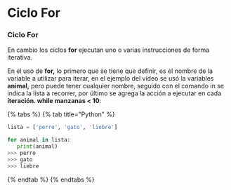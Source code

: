 # Ciclo For

### **Ciclo For**

En cambio los ciclos **for** ejecutan uno o varias instrucciones de forma iterativa.

En el uso de **for,** lo primero que se tiene que definir, es el nombre de la variable a utilizar para iterar, en el ejemplo del vídeo se usó la variables **animal,** pero puede tener cualquier nombre, seguido con el comando in se indica la lista a recorrer, por último se agrega la acción a ejecutar en cada **iteración. while manzanas &lt; 10**:

{% tabs %}
{% tab title="Python" %}
```python
lista = ['perro', 'gato', 'liebre']

for animal in lista:
   print(animal)
>>> perro
>>> gato
>>> liebre
```
{% endtab %}
{% endtabs %}

